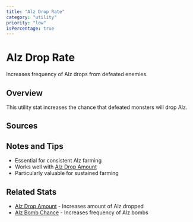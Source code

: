 ```yaml
---
title: "Alz Drop Rate"
category: "utility"
priority: "low"
isPercentage: true
---
```


# Alz Drop Rate

Increases frequency of Alz drops from defeated enemies.

## Overview

This utility stat increases the chance that defeated monsters will drop Alz.

## Sources


## Notes and Tips

- Essential for consistent Alz farming
- Works well with [Alz Drop Amount](/stats/alz-drop-amount)
- Particularly valuable for sustained farming

## Related Stats

- [Alz Drop Amount](/stats/alz-drop-amount) - Increases amount of Alz dropped
- [Alz Bomb Chance](/stats/alz-bomb-chance) - Increases frequency of Alz bombs